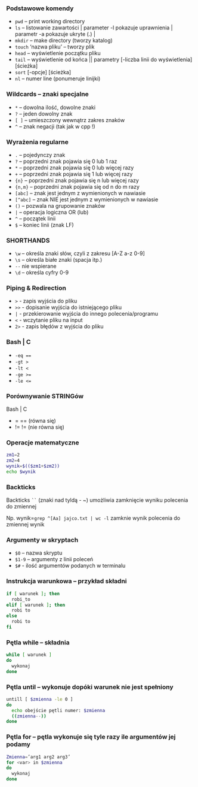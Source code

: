 ### Podstawowe komendy
* `pwd` – print working directory
* `ls` – listowanie zawartości | parameter -l pokazuje uprawnienia | parametr -a pokazuje ukryte (.) |
* `mkdir` – make directory (tworzy katalog)
* `touch` ‘nazwa pliku’ – tworzy plik
* `head` – wyświetlenie początku pliku
* `tail` – wyświetlenie od końca || parametry [-liczba linii do wyświetlenia] [ścieżka]
* `sort` [-opcje] [ścieżka]
* `nl` – numer line (ponumeruje linijki)

### Wildcards – znaki specjalne
* `*` – dowolna ilość, dowolne znaki
* `?` – jeden dowolny znak
* `[ ]` – umieszczony wewnątrz zakres znaków
* `^` – znak negacji (tak jak w cpp !)

### Wyrażenia regularne
* `.` – pojedynczy znak
* `?` – poprzedni znak pojawia się 0 lub 1 raz
* `*` – poprzedni znak pojawia się 0 lub więcej razy
* `+` – poprzedni znak pojawia się 1 lub więcej razy
* `{n}` – poprzedni znak pojawia się n lub więcej razy
* `{n,m}` – poprzedni znak pojawia się od n do m razy
* `[abc]` – znak jest jednym z wymienionych w nawiasie
* `[^abc]` – znak NIE jest jednym z wymienionych w nawiasie
* `()` – pozwala na grupowanie znaków
* `|` – operacja logiczna OR (lub)
* `^` – początek linii
* `$` – koniec linii (znak LF)

### SHORTHANDS
* `\w` – określa znaki słów, czyli z zakresu [A-Z a-z 0-9]
* `\s` – określa białe znaki (spacja itp.)
* `--` nie wspierane
* `\d` – określa cyfry 0-9

### Piping & Redirection
* `>` - zapis wyjścia do pliku
* `>>` - dopisanie wyjścia do istniejącego pliku
* `|` - przekierowanie wyjścia do innego polecenia/programu
* `<` - wczytanie pliku na input
* `2>` - zapis błędów z wyjścia do pliku

### Bash | C
* `-eq ==`
* `-gt >`
* `-lt <`
* `-ge >=`
* `-le <=`

### Porównywanie STRINGów
Bash | C
* = == (równa się)
* != != (nie równa się)

### Operacje matematyczne
```sh
zm1=2
zm2=4
wynik=$(($zm1+$zm2))
echo $wynik
```

### Backticks
Backticks ` `` ` (znaki nad tyldą - ~) umożliwia zamknięcie wyniku polecenia do zmiennej

Np. wynik=`grep ^[Aa] jajco.txt | wc -l` zamknie wynik polecenia do zmiennej wynik

### Argumenty w skryptach
* `$0` – nazwa skryptu
* `$1-9` – argumenty z linii poleceń
* `$#` - ilość argumentów podanych w terminalu

### Instrukcja warunkowa – przykład składni
```sh
if [ warunek ]; then
  robi_to
elif [ warunek ]; then
  robi to
else
  robi to
fi
```

### Pętla while – składnia
```sh
while [ warunek ]
do
  wykonaj
done
```

### Pętla until – wykonuje dopóki warunek nie jest spełniony
```sh
untill [ $zmienna -le 0 ]
do
  echo obejście pętli numer: $zmienna
  ((zmienna--))
done
```


### Pętla for – pętla wykonuje się tyle razy ile argumentów jej podamy
```sh
Zmienna=’arg1 arg2 arg3’
for <var> in $zmienna
do
  wykonaj
done
```
